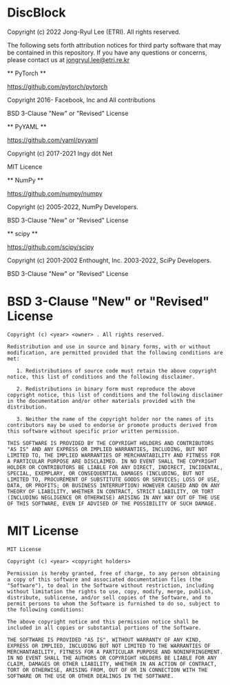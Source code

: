 
# DiscBlock
Copyright (c) 2022 Jong-Ryul Lee (ETRI). All rights reserved.


The following sets forth attribution notices for third party software that may be contained in this repository.
If you have any questions or concerns, please contact us at jongryul.lee@etri.re.kr

** PyTorch **

https://github.com/pytorch/pytorch

Copyright 2016- Facebook, Inc and All contributions

BSD 3-Clause "New" or "Revised" License


** PyYAML **

https://github.com/yaml/pyyaml

Copyright (c) 2017-2021 Ingy döt Net

MIT Licence

** NumPy **

https://github.com/numpy/numpy

Copyright (c) 2005-2022, NumPy Developers.

BSD 3-Clause "New" or "Revised" License

** scipy **

https://github.com/scipy/scipy

Copyright (c) 2001-2002 Enthought, Inc. 2003-2022, SciPy Developers.

BSD 3-Clause "New" or "Revised" License

# BSD 3-Clause "New" or "Revised" License #

``````````
Copyright (c) <year> <owner> . All rights reserved.

Redistribution and use in source and binary forms, with or without modification, are permitted provided that the following conditions are met:

   1. Redistributions of source code must retain the above copyright notice, this list of conditions and the following disclaimer.

   2. Redistributions in binary form must reproduce the above copyright notice, this list of conditions and the following disclaimer in the documentation and/or other materials provided with the distribution.

   3. Neither the name of the copyright holder nor the names of its contributors may be used to endorse or promote products derived from this software without specific prior written permission.

THIS SOFTWARE IS PROVIDED BY THE COPYRIGHT HOLDERS AND CONTRIBUTORS "AS IS" AND ANY EXPRESS OR IMPLIED WARRANTIES, INCLUDING, BUT NOT LIMITED TO, THE IMPLIED WARRANTIES OF MERCHANTABILITY AND FITNESS FOR A PARTICULAR PURPOSE ARE DISCLAIMED. IN NO EVENT SHALL THE COPYRIGHT HOLDER OR CONTRIBUTORS BE LIABLE FOR ANY DIRECT, INDIRECT, INCIDENTAL, SPECIAL, EXEMPLARY, OR CONSEQUENTIAL DAMAGES (INCLUDING, BUT NOT LIMITED TO, PROCUREMENT OF SUBSTITUTE GOODS OR SERVICES; LOSS OF USE, DATA, OR PROFITS; OR BUSINESS INTERRUPTION) HOWEVER CAUSED AND ON ANY THEORY OF LIABILITY, WHETHER IN CONTRACT, STRICT LIABILITY, OR TORT (INCLUDING NEGLIGENCE OR OTHERWISE) ARISING IN ANY WAY OUT OF THE USE OF THIS SOFTWARE, EVEN IF ADVISED OF THE POSSIBILITY OF SUCH DAMAGE.
``````````

# MIT License #

``````````
MIT License

Copyright (c) <year> <copyright holders>

Permission is hereby granted, free of charge, to any person obtaining a copy of this software and associated documentation files (the "Software"), to deal in the Software without restriction, including without limitation the rights to use, copy, modify, merge, publish, distribute, sublicense, and/or sell copies of the Software, and to permit persons to whom the Software is furnished to do so, subject to the following conditions:

The above copyright notice and this permission notice shall be included in all copies or substantial portions of the Software.

THE SOFTWARE IS PROVIDED "AS IS", WITHOUT WARRANTY OF ANY KIND, EXPRESS OR IMPLIED, INCLUDING BUT NOT LIMITED TO THE WARRANTIES OF MERCHANTABILITY, FITNESS FOR A PARTICULAR PURPOSE AND NONINFRINGEMENT. IN NO EVENT SHALL THE AUTHORS OR COPYRIGHT HOLDERS BE LIABLE FOR ANY CLAIM, DAMAGES OR OTHER LIABILITY, WHETHER IN AN ACTION OF CONTRACT, TORT OR OTHERWISE, ARISING FROM, OUT OF OR IN CONNECTION WITH THE SOFTWARE OR THE USE OR OTHER DEALINGS IN THE SOFTWARE.
``````````
